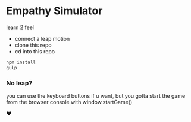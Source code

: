 Empathy Simulator
=================

learn 2 feel

- connect a leap motion
- clone this repo
- cd into this repo

```js
npm install
gulp
```

### No leap?

you can use the keyboard buttons if u want, but you gotta start the game from the browser console with window.startGame()

:heart: